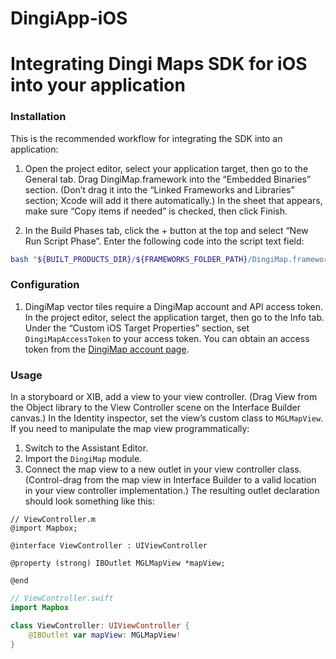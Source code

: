 # DingiApp-iOS

# Integrating Dingi Maps SDK for iOS into your application

### Installation

This is the recommended workflow for integrating the SDK into an application:

1. Open the project editor, select your application target, then go to the General tab. Drag DingiMap.framework into the “Embedded Binaries” section. (Don’t drag it into the “Linked Frameworks and Libraries” section; Xcode will add it there automatically.) In the sheet that appears, make sure “Copy items if needed” is checked, then click Finish.

1. In the Build Phases tab, click the + button at the top and select “New Run Script Phase”. Enter the following code into the script text field:

```bash
bash "${BUILT_PRODUCTS_DIR}/${FRAMEWORKS_FOLDER_PATH}/DingiMap.framework/strip-frameworks.sh"
```

### Configuration

1. DingiMap vector tiles require a DingiMap account and API access token. In the project editor, select the application target, then go to the Info tab. Under the “Custom iOS Target Properties” section, set `DingiMapAccessToken` to your access token. You can obtain an access token from the [DingiMap account page](https://www.dingi.tech/).


### Usage

In a storyboard or XIB, add a view to your view controller. (Drag View from the Object library to the View Controller scene on the Interface Builder canvas.) In the Identity inspector, set the view’s custom class to `MGLMapView`. If you need to manipulate the map view programmatically:

1. Switch to the Assistant Editor.
1. Import the `DingiMap` module.
1. Connect the map view to a new outlet in your view controller class. (Control-drag from the map view in Interface Builder to a valid location in your view controller implementation.) The resulting outlet declaration should look something like this:

```objc
// ViewController.m
@import Mapbox;

@interface ViewController : UIViewController

@property (strong) IBOutlet MGLMapView *mapView;

@end
```

```swift
// ViewController.swift
import Mapbox

class ViewController: UIViewController {
    @IBOutlet var mapView: MGLMapView!
}
```
